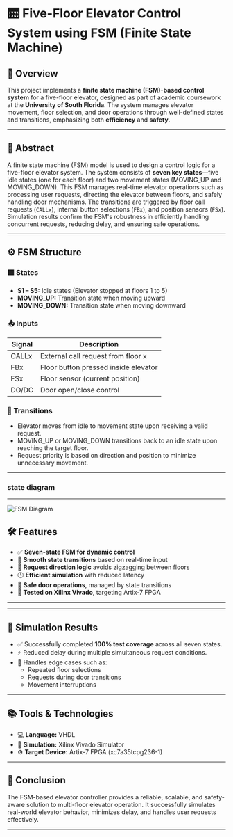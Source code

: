 # 🛗 Five-Floor Elevator Control System using FSM (Finite State Machine)

## 📌 Overview

This project implements a **finite state machine (FSM)-based control system** for a five-floor elevator, designed as part of academic coursework at the **University of South Florida**. The system manages elevator movement, floor selection, and door operations through well-defined states and transitions, emphasizing both **efficiency** and **safety**.

---

## 🧠 Abstract

A finite state machine (FSM) model is used to design a control logic for a five-floor elevator system. The system consists of **seven key states**—five idle states (one for each floor) and two movement states (MOVING_UP and MOVING_DOWN). This FSM manages real-time elevator operations such as processing user requests, directing the elevator between floors, and safely handling door mechanisms. The transitions are triggered by floor call requests (`CALLx`), internal button selections (`FBx`), and position sensors (`FSx`). Simulation results confirm the FSM's robustness in efficiently handling concurrent requests, reducing delay, and ensuring safe operations.

---

## ⚙️ FSM Structure

### 🟦 States

- **S1 – S5:** Idle states (Elevator stopped at floors 1 to 5)
- **MOVING_UP:** Transition state when moving upward
- **MOVING_DOWN:** Transition state when moving downward

### 📥 Inputs

| Signal | Description                          |
|--------|--------------------------------------|
| CALLx  | External call request from floor x   |
| FBx    | Floor button pressed inside elevator |
| FSx    | Floor sensor (current position)      |
| DO/DC  | Door open/close control              |

### 🔄 Transitions

- Elevator moves from idle to movement state upon receiving a valid request.
- MOVING_UP or MOVING_DOWN transitions back to an idle state upon reaching the target floor.
- Request priority is based on direction and position to minimize unnecessary movement.

---
### state diagram
----
![FSM Diagram](gallery/fsm.png)

## 🛠 Features

- ✅ **Seven-state FSM for dynamic control**
- 🔄 **Smooth state transitions** based on real-time input
- 🧭 **Request direction logic** avoids zigzagging between floors
- 🕒 **Efficient simulation** with reduced latency
- 🚪 **Safe door operations**, managed by state transitions
- 🔌 **Tested on Xilinx Vivado**, targeting Artix-7 FPGA

---


---

## 🧪 Simulation Results

- ✅ Successfully completed **100% test coverage** across all seven states.
- ⚡ Reduced delay during multiple simultaneous request conditions.
- 🧠 Handles edge cases such as:
  - Repeated floor selections
  - Requests during door transitions
  - Movement interruptions

---

## 📚 Tools & Technologies

- 💻 **Language:** VHDL
- 🧪 **Simulation:** Xilinx Vivado Simulator
- ⚙️ **Target Device:** Artix-7 FPGA (xc7a35tcpg236-1)

---

## 🏁 Conclusion

The FSM-based elevator controller provides a reliable, scalable, and safety-aware solution to multi-floor elevator operation. It successfully simulates real-world elevator behavior, minimizes delay, and handles user requests effectively.

---



